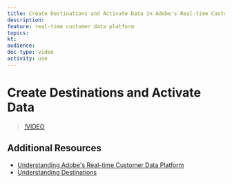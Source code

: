 ```yaml
---
title: Create Destinations and Activate Data in Adobe's Real-time Customer Data Platform (RTCDP)
description: 
feature: real-time customer data platform
topics:
kt: 
audience: 
doc-type: video
activity: use
---
```


# Create Destinations and Activate Data

>[!VIDEO](https://video.tv.adobe.com/v/29710?quality=12)

## Additional Resources

* [Understanding Adobe's Real-time Customer Data Platform](understanding-adobes-real-time-customer-data-platform.md)
* [Understanding Destinations](understanding-destinations.md)
